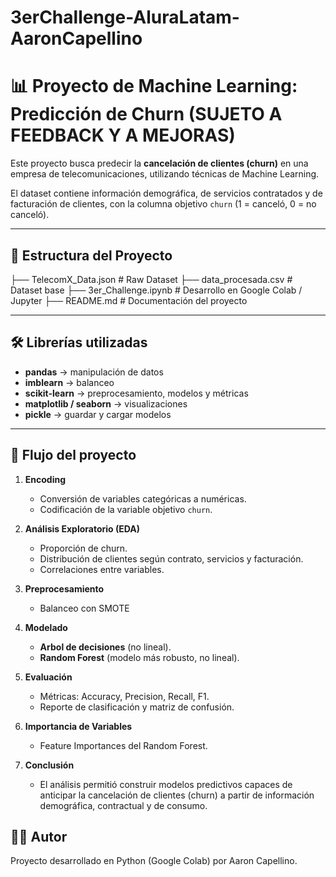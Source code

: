 # 3erChallenge-AluraLatam-AaronCapellino
# 📊 Proyecto de Machine Learning: Predicción de Churn (SUJETO A FEEDBACK Y A MEJORAS) 

Este proyecto busca predecir la **cancelación de clientes (churn)** en una empresa de telecomunicaciones, utilizando técnicas de Machine Learning.  

El dataset contiene información demográfica, de servicios contratados y de facturación de clientes, con la columna objetivo `churn` (1 = canceló, 0 = no canceló).  

---

## 📂 Estructura del Proyecto

├── TelecomX_Data.json # Raw Dataset
├── data_procesada.csv # Dataset base
├── 3er_Challenge.ipynb # Desarrollo en Google Colab / Jupyter
├── README.md # Documentación del proyecto

---

## 🛠️ Librerías utilizadas

- **pandas** → manipulación de datos
- **imblearn** → balanceo
- **scikit-learn** → preprocesamiento, modelos y métricas  
- **matplotlib / seaborn** → visualizaciones  
- **pickle** → guardar y cargar modelos  

---

## 🔑 Flujo del proyecto

1. **Encoding**  
   - Conversión de variables categóricas a numéricas.  
   - Codificación de la variable objetivo `churn`.  

2. **Análisis Exploratorio (EDA)**  
   - Proporción de churn.  
   - Distribución de clientes según contrato, servicios y facturación.  
   - Correlaciones entre variables.  

3. **Preprocesamiento**  
   - Balanceo con SMOTE

4. **Modelado**  
   - **Arbol de decisiones** (no lineal).  
   - **Random Forest** (modelo más robusto, no lineal).  

5. **Evaluación**  
   - Métricas: Accuracy, Precision, Recall, F1.  
   - Reporte de clasificación y matriz de confusión.  

6. **Importancia de Variables**    
   - Feature Importances del Random Forest.
  
7. **Conclusión**    
   - El análisis permitió construir modelos predictivos capaces de anticipar la cancelación de clientes (churn) a partir de información demográfica, contractual y de consumo.
  
## 👨‍💻 Autor

Proyecto desarrollado en Python (Google Colab) por Aaron Capellino.
